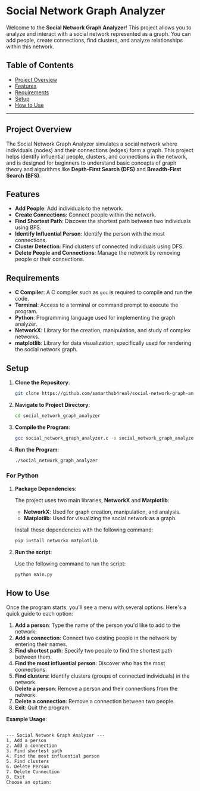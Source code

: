 # Social Network Graph Analyzer

Welcome to the **Social Network Graph Analyzer**! This project allows you to analyze and interact with a social network represented as a graph. You can add people, create connections, find clusters, and analyze relationships within this network.

## Table of Contents
- [Project Overview](#project-overview)
- [Features](#features)
- [Requirements](#requirements)
- [Setup](#setup)
- [How to Use](#how-to-use)

---

## Project Overview
The Social Network Graph Analyzer simulates a social network where individuals (nodes) and their connections (edges) form a graph. This project helps identify influential people, clusters, and connections in the network, and is designed for beginners to understand basic concepts of graph theory and algorithms like **Depth-First Search (DFS)** and **Breadth-First Search (BFS)**.

## Features
- **Add People**: Add individuals to the network.
- **Create Connections**: Connect people within the network.
- **Find Shortest Path**: Discover the shortest path between two individuals using BFS.
- **Identify Influential Person**: Identify the person with the most connections.
- **Cluster Detection**: Find clusters of connected individuals using DFS.
- **Delete People and Connections**: Manage the network by removing people or their connections.

## Requirements
- **C Compiler**: A C compiler such as `gcc` is required to compile and run the code.
- **Terminal**: Access to a terminal or command prompt to execute the program.
- **Python**: Programming language used for implementing the graph analyzer.
- **NetworkX**: Library for the creation, manipulation, and study of complex networks.
- **matplotlib**: Library for data visualization, specifically used for rendering the social network graph.

## Setup
1. **Clone the Repository**:
    ```bash
    git clone https://github.com/samarthsb4real/social-network-graph-analyser.git
    ```
2. **Navigate to Project Directory**:
    ```bash
    cd social_network_graph_analyzer
    ```
3. **Compile the Program**:
    ```bash
    gcc social_network_graph_analyzer.c -o social_network_graph_analyzer
    ```
4. **Run the Program**:
    ```bash
    ./social_network_graph_analyzer
    ```
### For Python
1. **Package Dependencies**:  

   The project uses two main libraries, **NetworkX** and **Matplotlib**:
   - **NetworkX**: Used for graph creation, manipulation, and analysis.
   - **Matplotlib**: Used for visualizing the social network as a graph.

   Install these dependencies with the following command:
   ```bash
   pip install networkx matplotlib
   
2. **Run the script**:

   Use the following command to run the script:
   ```bash
   python main.py
   ```

## How to Use
Once the program starts, you'll see a menu with several options. Here's a quick guide to each option:

1. **Add a person**: Type the name of the person you'd like to add to the network.
2. **Add a connection**: Connect two existing people in the network by entering their names.
3. **Find shortest path**: Specify two people to find the shortest path between them.
4. **Find the most influential person**: Discover who has the most connections.
5. **Find clusters**: Identify clusters (groups of connected individuals) in the network.
6. **Delete a person**: Remove a person and their connections from the network.
7. **Delete a connection**: Remove a connection between two people.
8. **Exit**: Quit the program.

**Example Usage**:
```plaintext

--- Social Network Graph Analyzer ---
1. Add a person
2. Add a connection
3. Find shortest path
4. Find the most influential person
5. Find clusters
6. Delete Person
7. Delete Connection
8. Exit
Choose an option: 
